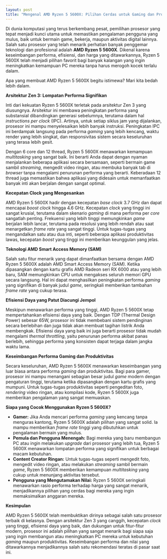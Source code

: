 ```yaml
---
layout: post
title: "Mengenal AMD Ryzen 5 5600X: Pilihan Cerdas untuk Gaming dan Produktivitas"
---
```


Di dunia komputasi yang terus berkembang pesat, pemilihan prosesor yang tepat menjadi kunci utama untuk memastikan pengalaman pengguna yang mulus, baik untuk bermain game, bekerja, maupun aktivitas digital lainnya. Salah satu prosesor yang telah menarik perhatian banyak penggemar teknologi dan profesional adalah **AMD Ryzen 5 5600X**. Dikenal karena keseimbangan performa, efisiensi, dan harga yang ditawarkannya, Ryzen 5 5600X telah menjadi pilihan favorit bagi banyak kalangan yang ingin meningkatkan kemampuan PC mereka tanpa harus merogoh kocek terlalu dalam.

Apa yang membuat AMD Ryzen 5 5600X begitu istimewa? Mari kita bedah lebih dalam.

**Arsitektur Zen 3: Lompatan Performa Signifikan**

Inti dari kekuatan Ryzen 5 5600X terletak pada arsitektur Zen 3 yang diusungnya. Arsitektur ini membawa peningkatan performa yang substansial dibandingkan generasi sebelumnya, terutama dalam hal *instructions per clock* (IPC). Artinya, untuk setiap siklus jam yang dijalankan, prosesor ini mampu menyelesaikan lebih banyak instruksi. Peningkatan IPC ini berdampak langsung pada performa *gaming* yang lebih kencang, waktu render yang lebih singkat, dan responsivitas sistem secara keseluruhan yang terasa lebih gesit.

Dengan 6 core dan 12 thread, Ryzen 5 5600X menawarkan kemampuan *multitasking* yang sangat baik. Ini berarti Anda dapat dengan nyaman menjalankan beberapa aplikasi secara bersamaan, seperti bermain game sambil *streaming*, mengedit video ringan, atau membuka banyak tab di *browser* tanpa mengalami penurunan performa yang berarti. Keberadaan 12 thread juga memastikan bahwa aplikasi yang didesain untuk memanfaatkan banyak inti akan berjalan dengan sangat optimal.

**Kecepatan Clock yang Mengesankan**

AMD Ryzen 5 5600X hadir dengan kecepatan *base clock* 3.7 GHz dan dapat mencapai *boost clock* hingga 4.6 GHz. Kecepatan *clock* yang tinggi ini sangat krusial, terutama dalam skenario *gaming* di mana performa per *core* sangatlah penting. Frekuensi yang lebih tinggi memungkinkan *game* berjalan lebih lancar, terutama pada resolusi yang lebih rendah atau saat menargetkan *frame rate* yang sangat tinggi. Untuk tugas-tugas yang mengandalkan satu atau dua inti, seperti beberapa aplikasi produktivitas lawas, kecepatan *boost* yang tinggi ini memberikan keunggulan yang jelas.

**Teknologi AMD Smart Access Memory (SAM)**

Salah satu fitur menarik yang dapat dimanfaatkan bersama dengan AMD Ryzen 5 5600X adalah AMD Smart Access Memory (SAM). Ketika dipasangkan dengan kartu grafis AMD Radeon seri RX 6000 atau yang lebih baru, SAM memungkinkan CPU untuk mengakses seluruh memori GPU secara langsung. Hal ini dapat menghasilkan peningkatan performa *gaming* yang signifikan di banyak judul *game*, seringkali memberikan tambahan *frame rate* yang cukup terasa.

**Efisiensi Daya yang Patut Diacungi Jempol**

Meskipun menawarkan performa yang tinggi, AMD Ryzen 5 5600X tetap mempertahankan efisiensi daya yang baik. Dengan TDP (Thermal Design Power) sebesar 65W, prosesor ini tidak membebani sistem pendinginan secara berlebihan dan juga tidak akan membuat tagihan listrik Anda membengkak. Efisiensi daya yang baik ini juga berarti prosesor tidak mudah mengalami *thermal throttling*, yaitu penurunan performa akibat panas berlebih, sehingga performa yang konsisten dapat terjaga dalam jangka waktu lama.

**Keseimbangan Performa Gaming dan Produktivitas**

Secara keseluruhan, AMD Ryzen 5 5600X menawarkan keseimbangan yang luar biasa antara performa *gaming* dan produktivitas. Bagi para gamer, prosesor ini mampu menangani sebagian besar judul *game* modern dengan pengaturan tinggi, terutama ketika dipasangkan dengan kartu grafis yang mumpuni. Untuk tugas-tugas produktivitas seperti pengeditan foto, *rendering* video ringan, atau kompilasi kode, Ryzen 5 5600X juga memberikan pengalaman yang sangat memuaskan.

**Siapa yang Cocok Menggunakan Ryzen 5 5600X?**

*   **Gamer:** Jika Anda mencari performa *gaming* yang kencang tanpa menguras kantong, Ryzen 5 5600X adalah pilihan yang sangat solid. Ia mampu memberikan *frame rate* tinggi yang dibutuhkan untuk pengalaman bermain yang mulus.
*   **Pemula dan Pengguna Menengah:** Bagi mereka yang baru membangun PC atau ingin melakukan *upgrade* dari prosesor yang lebih tua, Ryzen 5 5600X menawarkan lompatan performa yang signifikan untuk berbagai macam kebutuhan.
*   **Content Creator Ringan:** Untuk tugas-tugas seperti mengedit foto, mengedit video ringan, atau melakukan *streaming* sambil bermain *game*, Ryzen 5 5600X memberikan kemampuan *multitasking* yang cukup untuk menunjang aktivitas tersebut.
*   **Pengguna yang Mengutamakan Nilai:** Ryzen 5 5600X seringkali menawarkan rasio performa terhadap harga yang sangat menarik, menjadikannya pilihan yang cerdas bagi mereka yang ingin memaksimalkan anggaran mereka.

**Kesimpulan**

AMD Ryzen 5 5600X telah membuktikan dirinya sebagai salah satu prosesor terbaik di kelasnya. Dengan arsitektur Zen 3 yang canggih, kecepatan *clock* yang tinggi, efisiensi daya yang baik, dan dukungan untuk fitur-fitur modern, prosesor ini adalah pilihan yang sangat menarik bagi siapa saja yang ingin membangun atau meningkatkan PC mereka untuk kebutuhan *gaming* maupun produktivitas. Keseimbangan performa dan nilai yang ditawarkannya menjadikannya salah satu rekomendasi teratas di pasar saat ini.
